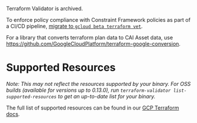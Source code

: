 Terraform Validator is archived.

To enforce policy compliance with Constraint Framework policies as part of a CI/CD pipeline, [migrate to `gcloud beta terraform vet`](https://cloud.google.com/docs/terraform/policy-validation/migrate-from-terraform-validator).

For a library that converts terraform plan data to CAI Asset data, use https://github.com/GoogleCloudPlatform/terraform-google-conversion.

# Supported Resources

*Note: This may not reflect the resources supported by your binary. For OSS builds (available for versions up to 0.13.0), run `terraform-validator list-supported-resources` to get an up-to-date list for your binary.*

The full list of supported resources can be found in our [GCP Terraform docs](https://cloud.google.com/docs/terraform/policy-validation/create-cai-constraints#supported_resources).
